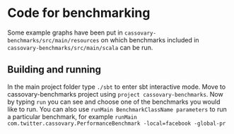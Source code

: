 # Code for benchmarking

Some example graphs have been put in `cassovary-benchmarks/src/main/resources` on which
benchmarks included in `cassovary-benchmarks/src/main/scala` can be run.

## Building and running
In the main project folder type `./sbt` to enter sbt interactive mode. Move to
cassovary-benchmarks project using
`project cassovary-benchmarks`. Now by typing `run` you can see and choose one
of the benchmarks you would like to run. You can also
use `runMain BenchmarkClassName parameters` to run a particular benchmark,
for example `runMain com.twitter.cassovary.PerformanceBenchmark -local=facebook -global-pr`
